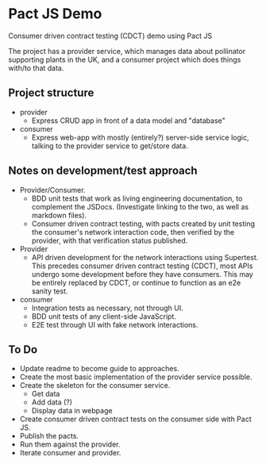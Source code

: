 # Pact JS Demo
Consumer driven contract testing (CDCT) demo using Pact JS

The project has a provider service, which manages data about pollinator supporting plants in the UK, and a consumer project which does things with/to that data.

## Project structure
 * provider
   * Express CRUD app in front of a data model and "database"
 * consumer
   * Express web-app with mostly (entirely?) server-side service logic, talking to the provider service to get/store data.

## Notes on development/test approach
  * Provider/Consumer.
    * BDD unit tests that work as living engineering documentation, to complement the JSDocs. (Investigate linking to the two, as well as markdown files).
    * Consumer driven contract testing, with pacts created by unit testing the consumer's network interaction code, then verified by the provider, with that verification status published.
  * Provider
    * API driven development for the network interactions using Supertest. This precedes consumer driven contract testing (CDCT), most APIs undergo some development before they have consumers. This may be entirely replaced by CDCT, or continue to function as an e2e sanity test.
  * consumer
    * Integration tests as necessary, not through UI.
    * BDD unit tests of any client-side JavaScript.
    * E2E test through UI with fake network interactions.

## To Do
  * Update readme to become guide to approaches.
  * Create the most basic implementation of the provider service possible.
  * Create the skeleton for the consumer service.
    * Get data
    * Add data (?)
    * Display data in webpage
  * Create consumer driven contract tests on the consumer side with Pact JS.
  * Publish the pacts.
  * Run them against the provider.
  * Iterate consumer and provider.
